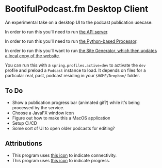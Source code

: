 # BootifulPodcast.fm Desktop Client

An experimental take on a desktop UI to the podcast publication usecase. 

In order to run this you'll need to run [the API server](https://github.com/bootiful-podcast/api). 

In order to run this you'll need to run [the Python-based Processor](https://github.com/bootiful-podcast/processor).

In order to run this you'll want to run [the Site Generator, which then updates a local copy of the website](https://github.com/bootiful-podcast/site-generator).
 
You can run this with a `spring.profiles.active=dev` to activate the `dev` profile and preload a `Podcast` instance to load. It depends on files for a particular real, past, podcast residing in your `$HOME/Dropbox/` folder.  

## To Do
* Show a publication progress bar (animated gif?) while it's being processed by the service.
* Choose a JavaFX window icon 
* Figure out how to make this a MacOS application
* Setup CI/CD
* Some sort of UI to open older podcasts for editing?

## Attributions
* This program uses [this icon](http://chittagongit.com/icon/icon-connected-8.html) to indicate connectivity.
* This program uses [this icon](https://loading.io/spinner/blocks/-rotating-squares-preloader-gif) to indicate progress.

    
